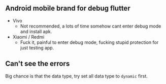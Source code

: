 ## Android mobile brand for debug flutter

* Vivo
  * Not recommended, a lots of time somehow cant enter debug mode and install apk.
* Xiaomi / Redmi
  * Fuck it, painful to enter debug mode, fucking stupid protection for just testing app.


## Can't see the errors

Big chance is that the data type, try set all data type to `dynamic` first.